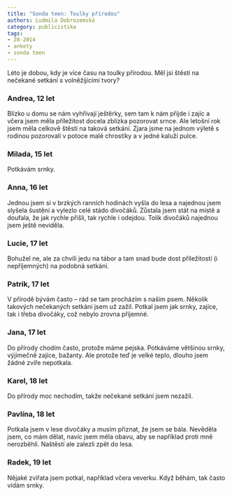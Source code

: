 ```yaml
---
title: "Sonda teen: Toulky přírodou"
authors: Ludmila Dobrozemská
category: publicistika
tags: 
- 28-2014
- ankety
- sonda teen
---
```

Léto je dobou, kdy je více času na toulky přírodou. Měl jsi štěstí na nečekané setkání s volněžijícími tvory?

### Andrea, 12 let

Blízko u domu se nám vyhřívají ještěrky, sem tam k nám přijde i zajíc a včera jsem měla příležitost docela zblízka pozorovat srnce. 
Ale letošní rok jsem měla celkově štěstí na taková setkání. Zjara jsme na jednom výletě s rodinou pozorovali v potoce malé chrostíky a v jedné kaluži pulce.

### Milada, 15 let

Potkávám srnky.

### Anna, 16 let

Jednou jsem si v brzkých ranních hodinách vyšla do lesa a najednou jsem slyšela šustění a vylezlo celé stádo divočáků. Zůstala jsem stát na místě a doufala, že jak rychle přišli, tak rychle i odejdou. Tolik divočáků najednou jsem ještě neviděla.

### Lucie, 17 let

Bohužel ne, ale za chvíli jedu na tábor a tam snad bude dost příležitostí (i nepříjemných) na podobná setkání.

### Patrik, 17 let

V přírodě bývám často – rád se tam procházím s naším psem. Několik takových nečekaných setkání jsem už zažil. Potkal jsem jak srnky, zajíce, tak i třeba divočáky, což nebylo zrovna příjemné.

### Jana, 17 let

Do přírody chodím často, protože máme pejska. Potkáváme většinou srnky, výjimečně zajíce, bažanty. Ale protože teď je velké teplo, dlouho jsem žádné zvíře nepotkala.

### Karel, 18 let

Do přírody moc nechodím, takže nečekané setkání jsem nezažil.

### Pavlína, 18 let

Potkala jsem v lese divočáky a musím přiznat, že jsem se bála. Nevěděla jsem, co mám dělat, navíc jsem měla obavu, aby se například proti mně nerozběhli. Naštěstí ale zalezli zpět do lesa. 

### Radek, 19 let

Nějaké zvířata jsem potkal, například včera veverku. Když běhám, tak často vídám srnky. 	

